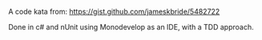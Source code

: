 A code kata from: https://gist.github.com/jameskbride/5482722

Done in c# and nUnit using Monodevelop as an IDE, with a TDD approach.
